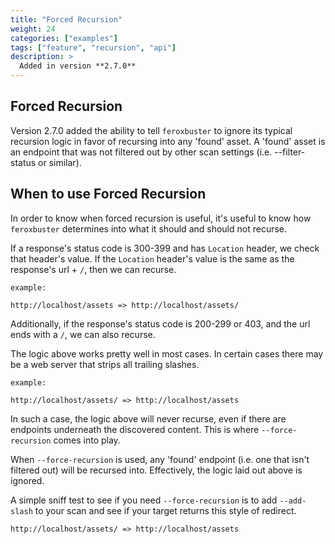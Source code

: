 ```yaml
---
title: "Forced Recursion"
weight: 24
categories: ["examples"]
tags: ["feature", "recursion", "api"]
description: >
  Added in version **2.7.0**
---
```


## Forced Recursion

Version 2.7.0 added the ability to tell `feroxbuster` to ignore its typical recursion logic in favor 
of recursing into any 'found' asset. A 'found' asset is an endpoint that was not filtered out by 
other scan settings (i.e. --filter-status or similar). 

## When to use Forced Recursion

In order to know when forced recursion is useful, it's useful to know how `feroxbuster` determines 
into what it should and should not recurse. 

If a response's status code is 300-399 and has `Location` header, we check that header's value. If the `Location` header's value is the same as the response's url + `/`, then we can recurse. 

```
example:

http://localhost/assets => http://localhost/assets/
```

Additionally, if the response's status code is 200-299 or 403, and the url ends with a `/`, we can also recurse.  

The logic above works pretty well in most cases. In certain cases there may be a web server that strips all trailing slashes.

```
example:

http://localhost/assets/ => http://localhost/assets
```

In such a case, the logic above will never recurse, even if there are endpoints underneath the discovered content. This is where `--force-recursion` comes into play.

When `--force-recursion` is used, any 'found' endpoint (i.e. one that isn't filtered out) will be recursed into. Effectively, the logic laid out above is ignored. 

A simple sniff test to see if you need `--force-recursion` is to add `--add-slash` to your scan and see if your target returns this style of redirect.

```
http://localhost/assets/ => http://localhost/assets
```
